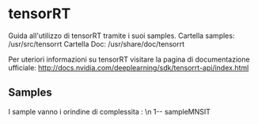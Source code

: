 # tensorRT

Guida all'utilizzo di tensorRT tramite i suoi samples. 
Cartella samples: /usr/src/tensorrt
Cartella Doc: /usr/share/doc/tensorrt

Per uteriori informazioni su tensorRT visitare la pagina di documentazione ufficiale:
http://docs.nvidia.com/deeplearning/sdk/tensorrt-api/index.html

## Samples
I sample vanno i orindine di complessita : \n
1-- sampleMNSIT
